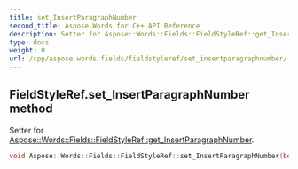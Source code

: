 ```yaml
---
title: set_InsertParagraphNumber
second_title: Aspose.Words for C++ API Reference
description: Setter for Aspose::Words::Fields::FieldStyleRef::get_InsertParagraphNumber. 
type: docs
weight: 0
url: /cpp/aspose.words.fields/fieldstyleref/set_insertparagraphnumber/
---
```

## FieldStyleRef.set_InsertParagraphNumber method


Setter for [Aspose::Words::Fields::FieldStyleRef::get_InsertParagraphNumber](./get_insertparagraphnumber/).

```cpp
void Aspose::Words::Fields::FieldStyleRef::set_InsertParagraphNumber(bool value)
```

